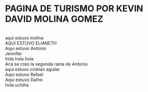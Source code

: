 # PAGINA DE TURISMO POR KEVIN DAVID MOLINA GOMEZ 
<br/>aqui estuvo molina
<br/>AQUI ESTUVO ELIANETH
<br/>Aqui estuvo Antonio
<br/>Jennifer
<br/>hola hola hola
<br/>Aca se creo la segunda rama de Antonio
<br/> aqui estuvo cristian aguilar
<br/>Aqui estuvo Rafael
<br/>Aqui estuvo Dafne
<br/>hola uchiha

